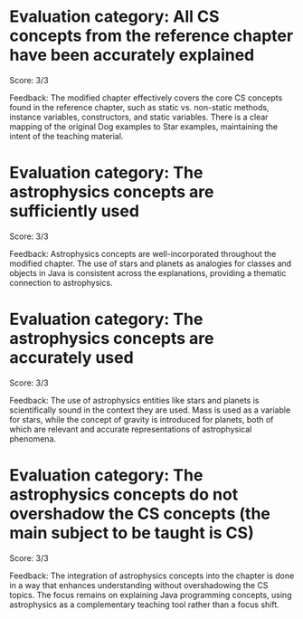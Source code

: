 # Evaluation category: All CS concepts from the reference chapter have been accurately explained

Score: 3/3

Feedback: The modified chapter effectively covers the core CS concepts found in the reference chapter, such as static vs. non-static methods, instance variables, constructors, and static variables. There is a clear mapping of the original Dog examples to Star examples, maintaining the intent of the teaching material.

# Evaluation category: The astrophysics concepts are sufficiently used

Score: 3/3

Feedback: Astrophysics concepts are well-incorporated throughout the modified chapter. The use of stars and planets as analogies for classes and objects in Java is consistent across the explanations, providing a thematic connection to astrophysics.

# Evaluation category: The astrophysics concepts are accurately used

Score: 3/3

Feedback: The use of astrophysics entities like stars and planets is scientifically sound in the context they are used. Mass is used as a variable for stars, while the concept of gravity is introduced for planets, both of which are relevant and accurate representations of astrophysical phenomena.

# Evaluation category: The astrophysics concepts do not overshadow the CS concepts (the main subject to be taught is CS)

Score: 3/3

Feedback: The integration of astrophysics concepts into the chapter is done in a way that enhances understanding without overshadowing the CS topics. The focus remains on explaining Java programming concepts, using astrophysics as a complementary teaching tool rather than a focus shift.

